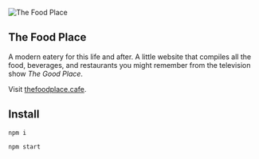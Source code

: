 ![The Food Place](https://thefoodplace.cafe/assets/images/social-the-food-place.png)

## The Food Place

A modern eatery for this life and after. A little website that compiles all the food, beverages, and restaurants you might remember from the television show *The Good Place*.

Visit [thefoodplace.cafe](https://thefoodplace.cafe).

## Install

`npm i`

`npm start`
